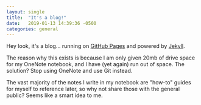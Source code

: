 ```yaml
---
layout: single
title:  "It's a blog!"
date:   2019-01-13 14:39:36 -0500
categories: general
---
```

Hey look, it's a blog... running on [GitHub Pages](https://pages.github.com) and powered by [Jekyll](https://jekyllrb.com).

The reason why this exists is because I am only given 20mb of drive space for my OneNote notebook, and I have (yet again) run out of space.
The solution? Stop using OneNote and use Git instead.

The vast majority of the notes I write in my notebook are "how-to" guides for myself to reference later, so why not share those with the general public? Seems like a smart idea to me.
